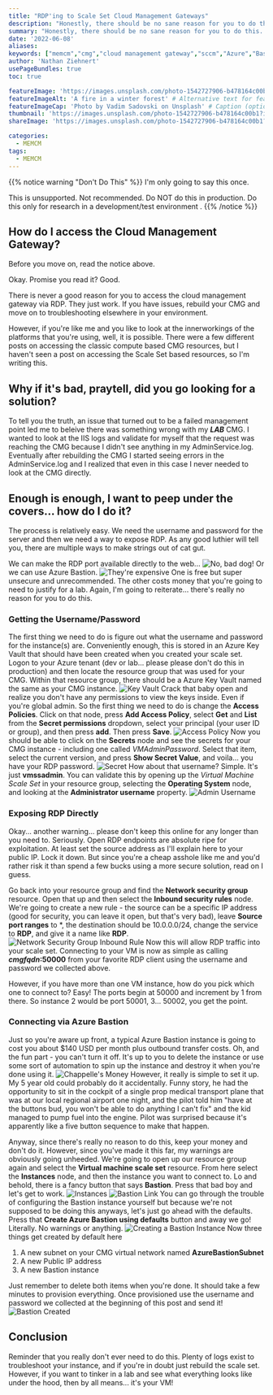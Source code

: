 ```yaml
---
title: "RDP'ing to Scale Set Cloud Management Gateways"
description: "Honestly, there should be no sane reason for you to do this. I'm also not a sane person and needed (wanted) to look at IIS logs."
summary: "Honestly, there should be no sane reason for you to do this. I'm also not a sane person and needed (wanted) to look at IIS logs." # For the post in lists.
date: '2022-06-08'
aliases:
keywords: ["memcm","cmg","cloud management gateway","sccm","Azure","Bastion"]
author: 'Nathan Ziehnert'
usePageBundles: true
toc: true

featureImage: 'https://images.unsplash.com/photo-1542727906-b478164c00b1?ixlib=rb-1.2.1&ixid=MnwxMjA3fDB8MHxwaG90by1wYWdlfHx8fGVufDB8fHx8&auto=format&fit=crop&crop=edges&w=1169&h=350&q=80' # Top image on post.
featureImageAlt: 'A fire in a winter forest' # Alternative text for featured image.
featureImageCap: 'Photo by Vadim Sadovski on Unsplash' # Caption (optional).
thumbnail: 'https://images.unsplash.com/photo-1542727906-b478164c00b1?ixlib=rb-1.2.1&ixid=MnwxMjA3fDB8MHxwaG90by1wYWdlfHx8fGVufDB8fHx8&auto=format&fit=crop&crop=edges&w=1169&h=800&q=80' # Image in lists of posts.
shareImage: 'https://images.unsplash.com/photo-1542727906-b478164c00b1?ixlib=rb-1.2.1&ixid=MnwxMjA3fDB8MHxwaG90by1wYWdlfHx8fGVufDB8fHx8&auto=format&fit=crop&crop=edges&w=1169&h=800&q=80' # For SEO and social media snippets.

categories:
  - MEMCM
tags:
  - MEMCM
---
```

{{% notice warning "Don't Do This" %}}
I'm only going to say this once.

This is unsupported. Not recommended. Do NOT do this in production. Do
this only for research in a development/test environment .
{{% /notice %}}

## How do I access the Cloud Management Gateway?
Before you move on, read the notice above.

Okay. Promise you read it? Good.

There is never a good reason for you to access the cloud management gateway
via RDP. They just work. If you have issues, rebuild your CMG and move on
to troubleshooting elsewhere in your environment.

However, if you're like me and you like to look at the innerworkings of the
platforms that you're using, well, it is possible. There were a few
different posts on accessing the classic compute based CMG resources, but I
haven't seen a post on accessing the Scale Set based resources, so I'm
writing this.

## Why if it's bad, praytell, did you go looking for a solution?
To tell you the truth, an issue that turned out to be a failed management
point led me to beleive there was something wrong with my **_LAB_** CMG. I 
wanted to look at the IIS logs and validate for myself that the request 
was reaching the CMG because I didn't see anything in my AdminService.log. 
Eventually after rebuilding the CMG I started seeing errors in the 
AdminService.log and I realized that even in this case I never needed to 
look at the CMG directly.

## Enough is enough, I want to peep under the covers... how do I do it?
The process is relatively easy. We need the username and password for the
server and then we need a way to expose RDP. As any good luthier will tell
you, there are multiple ways to make strings out of cat gut.

We can make the RDP port available directly to the web...
![No, bad dog!](newspaper-brian.gif " ")
Or we can use Azure Bastion.
![They're expensive](expensive.png " ")
One is free but super unsecure and unrecommended. The other costs 
money that you're going to need to justify for a lab. Again, I'm going to
reiterate... there's really no reason for you to do this.

### Getting the Username/Password
The first thing we need to do is figure out what the username and password
for the instance(s) are. Conveniently enough, this is stored in an Azure
Key Vault that should have been created when you created your scale set. 
Logon to your Azure tenant (dev or lab... please please don't do this in
production) and then locate the resource group that was used for your CMG.
Within that resource group, there should be a Azure Key Vault named the
same as your CMG instance.
![Key Vault](keyvault.png " ")
Crack that baby open and realize you don't have any permissions to view
the keys inside. Even if you're global admin. So the first thing we need
to do is change the **Access Policies**. Click on that node, press **Add
Access Policy**, select **Get** and **List** from the **Secret 
permissions** dropdown, select your principal (your user ID or group), and
then press **add**. Then press **Save**.
![Access Policy](accesspolicy.png " ")
Now you should be able to click on the **Secrets** node and see the secrets
for your CMG instance - including one called _VMAdminPassword_. Select that
item, select the current version, and press **Show Secret Value**, and
voila... you have your RDP password.
![Secret](secret.png " ")
How about that username? Simple. It's just **vmssadmin**. You can validate
this by opening up the _Virtual Machine Scale Set_ in your resource group,
selecting the **Operating System** node, and looking at the **Administrator
username** property.
![Admin Username](adminaccount.png " ")

### Exposing RDP Directly
Okay... another warning... please don't keep this online for any longer
than you need to. Seriously. Open RDP endpoints are absolute ripe for
exploitation. At least set the source address as I'll explain here to
your public IP. Lock it down. But since you're a cheap asshole like me and 
you'd rather risk it than spend a few bucks using a more secure solution, 
read on I guess.

Go back into your resource group and find the **Network security group** 
resource. Open that up and then select the **Inbound security rules** node.
We're going to create a new rule - the source can be a specific IP address
(good for security, you can leave it open, but that's very bad), leave 
**Source port ranges** to *, the destination should be 10.0.0.0/24, change 
the service to **RDP**, and give it a name like **RDP**.
![Network Security Group Inbound Rule](networksecurity.png " ")
Now this will allow RDP traffic into your scale set. Connecting to your VM 
is now as simple as calling **_cmgfqdn_:50000** from your favorite RDP 
client using the username and password we collected above.

However, if you have more than one VM instance, how do you pick which one 
to connect to? Easy! The ports begin at 50000 and increment by 1 from
there. So instance 2 would be port 50001, 3... 50002, you get the point.

### Connecting via Azure Bastion
Just so you're aware up front, a typical Azure Bastion instance is going to
cost you about $140 USD per month plus outbound transfer costs. Oh, and the
fun part - you can't turn it off. It's up to you to delete the instance or
use some sort of automation to spin up the instance and destroy it when
you're done using it.
![Chappelle's Money](money.jpg " ")
However, it really is simple to set it up. My 5 year old could probably do
it accidentally. Funny story, he had the opportunity to sit in the cockpit
of a single prop medical transport plane that was at our local regional
airport one night, and the pilot told him "have at the buttons bud, you
won't be able to do anything I can't fix" and the kid managed to pump fuel
into the engine. Pilot was surprised because it's apparently like a five
button sequence to make that happen.

Anyway, since there's really no reason to do this, keep your money and
don't do it. However, since you've made it this far, my warnings are
obviously going unheeded. We're going to open up our resource group again
and select the **Virtual machine scale set** resource. From here select the
**Instances** node, and then the instance you want to connect to. Lo and
behold, there is a fancy button that says **Bastion**. Press that bad boy
and let's get to work.
![Instances](instances.png " ")
![Bastion Link](bastion2.png " ")
You can go through the trouble of configuring the Bastion instance yourself
but because we're not supposed to be doing this anyways, let's just go
ahead with the defaults. Press that **Create Azure Bastion using defaults**
button and away we go! Literally. No warnings or anything.
![Creating a Bastion Instance](bastion.png " ")
Now three things get created by default here

1. A new subnet on your CMG virtual network named **AzureBastionSubnet**
2. A new Public IP address
3. A new Bastion instance

Just remember to delete both items when you're done. It should take a few
minutes to provision everything. Once provisioned use the username and
password we collected at the beginning of this post and send it!
![Bastion Created](bastion3.png " ")

## Conclusion
Reminder that you really don't ever need to do this. Plenty of logs exist
to troubleshoot your instance, and if you're in doubt just rebuild the
scale set. However, if you want to tinker in a lab and see what everything
looks like under the hood, then by all means... it's your VM!